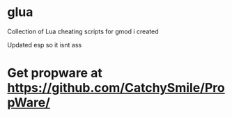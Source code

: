 # glua
Collection of Lua cheating scripts for gmod i created

Updated esp so it isnt ass
# Get propware at https://github.com/CatchySmile/PropWare/
